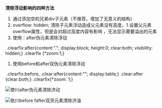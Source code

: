 **清除浮动影响的四种方法**





1. 通过添加空的兄弟div子元素（不推荐，增加了无意义的结构）
2.  overflow: hidden; 清除子元素浮动造成父元素没有高度，1.设置父元素overflow属性，但是会对超过高度内容有影响 ，无法显示需要溢出的元素
3. 使用：after伪元素清除浮动

​	.clearfix:after{content:"."; display:block; height:0; clear:both; visibility: hidden;}  .clearfix {*zoom:1;}

1. 使用before和after双伪元素清除浮动

​    .clearfix:before, .clear:after{content:""; display:table;} .clear:after {clear:both;} .clearfix{*zoom: 1;}



![使川after伪元素清除济动](https://raw.githubusercontent.com/gaox-dev/Pics/main/2022/10/%E4%BD%BF%E5%B7%9Dafter%E4%BC%AA%E5%85%83%E7%B4%A0%E6%B8%85%E9%99%A4%E6%B5%8E%E5%8A%A8Osj7gX.png)





![依川before fafter双货元素清除济油](https://raw.githubusercontent.com/gaox-dev/Pics/main/2022/10/%E4%BE%9D%E5%B7%9Dbefore%20fafter%E5%8F%8C%E8%B4%A7%E5%85%83%E7%B4%A0%E6%B8%85%E9%99%A4%E6%B5%8E%E6%B2%B9G9m87M.png)

